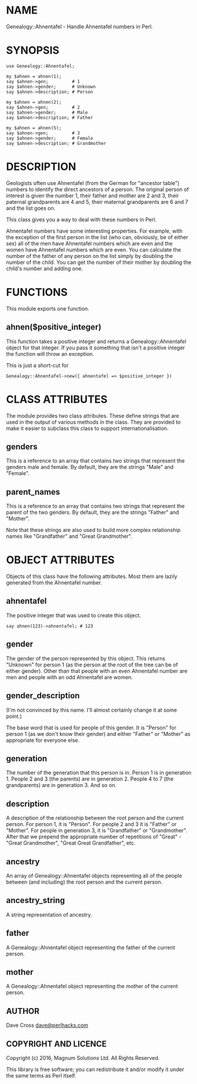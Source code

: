 # NAME

Genealogy::Ahnentafel - Handle Ahnentafel numbers in Perl.

# SYNOPSIS

    use Genealogy::Ahnentafel;

    my $ahnen = ahnen(1);
    say $ahnen->gen;         # 1
    say $ahnen->gender;      # Unknown
    say $ahnen->description; # Person

    my $ahnen = ahnen(2);
    say $ahnen->gen;         # 2
    say $ahnen->gender;      # Male
    say $ahnen->description; # Father

    my $ahnen = ahnen(5);
    say $ahnen->gen;         # 3
    say $ahnen->gender;      # Female
    say $ahnen->description; # Grandmother

# DESCRIPTION

Geologists often use Ahnentafel (from the German for "ancestor table")
numbers to identify the direct ancestors of a person. The original
person of interest is given the number 1, their father and mother are
2 and 3, their paternal grandparents are 4 and 5, their maternal
grandparents are 6 and 7 and the list goes on.

This class gives you a way to deal with these numbers in Perl.

Ahnentafel numbers have some interesting properties. For example, with
the exception of the first person in the list (who can, obviously, be
of either sex) all of the men have Ahnentafel numbers which are even
and the women have Ahnentafel numbers which are even. You can calculate
the number of the father of any person on the list simply by doubling
the number of the child. You can get the number of their mother by
doubling the child's number and adding one.

# FUNCTIONS

This module exports one function.

## ahnen($positive\_integer)

This function takes a positive integer and returns a Genealogy::Ahnentafel
object for that integer. If you pass it something that isn't a positive
integer the function will throw an exception.

This is just a short-cut for

    Genealogy::Ahnentafel->new({ ahnentafel => $positive_integer })

# CLASS ATTRIBUTES

The module provides two class attributes. These define strings that are
used in the output of various methods in the class. They are provided to
make it easier to subclass this class to support internationalisation.

## genders

This is a reference to an array that contains two strings that represent
the genders male and female. By default, they are the strings "Male" and
"Female".

## parent\_names

This is a reference to an array that contains two strings that represent
the parent of the two genders. By default, they are the strings "Father"
and "Mother".

Note that these strings are also used to build more complex relationship
names like "Grandfather" and "Great Grandmother".

# OBJECT ATTRIBUTES

Objects of this class have the following attributes. Most them are
lazily generated from the Ahnentafel number.

## ahnentafel

The positive integer that was used to create this object.

    say ahnen(123)->ahnentafel; # 123

## gender

The gender of the person represented by this object. This returns "Unknown"
for person 1 (as the person at the root of the tree can be of either gender).
Other than that people with an even Ahnentafel number are men and people with
an odd Ahnentafel are women.

## gender\_description

(I'm not convinced by this name. I'll almost certainly change it at some
point.)

The base word that is used for people of this gender. It is "Person" for
person 1 (as we don't know their gender) and either "Father" or "Mother"
as appropriate for everyone else.

## generation

The number of the generation that this person is in. Person 1 is in
generation 1. People 2 and 3 (the parents) are in generation 2. People
4 to 7 (the grandparents) are in generation 3. And so on.

## description

A description of the relationship between the root person and the current
person. For person 1, it is "Person". For people 2 and 3 it is "Father"
or "Mother". For people in generation 3, it is "Grandfather" or
"Grandmother". After that we prepend the appropriate number of repetitions
of "Great" - "Great Grandmother", "Great Great Grandfather", etc.

## ancestry

An array of Genealogy::Ahnentafel objects representing all of the people
between (and including) the root person and the current person.

## ancestry\_string

A string representation of ancestry.

## father

A Genealogy::Ahnentafel object representing the father of the current
person.

## mother

A Genealogy::Ahnentafel object representing the mother of the current
person.

## AUTHOR

Dave Cross <dave@perlhacks.com>

## COPYRIGHT AND LICENCE

Copyright (c) 2016, Magnum Solutions Ltd. All Rights Reserved.

This library is free software; you can redistribute it and/or modify it
under the same terms as Perl itself.
